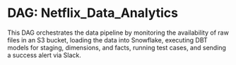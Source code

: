 # DAG: Netflix_Data_Analytics

This DAG orchestrates the data pipeline by monitoring the availability of raw files in an S3 bucket, loading the data into Snowflake, executing DBT models for staging, dimensions, and facts, running test cases, and sending a success alert via Slack.